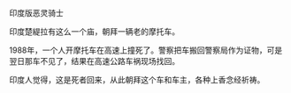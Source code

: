 印度版恶灵骑士

印度楚緹拉有这么一个庙，朝拜一辆老的摩托车。

1988年，一个人开摩托车在高速上撞死了。警察把车搬回警察局作为证物，可是翌日那车不见了，结果在高速公路车祸现场找回。

印度人觉得，这是死者回来，从此朝拜这个车和车主，各种上香念经祈祷。
